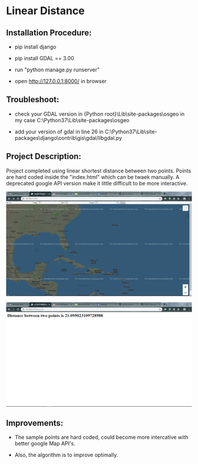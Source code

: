 # Linear Distance 

## Installation Procedure:

* pip install django

* pip install GDAL == 3.00

* run "python manage.py runserver"

* open http://127.0.0.1:8000/ in browser


## Troubleshoot:
* check your GDAL version in {Python root}\Lib\site-packages\osgeo in my case C:\Python37\Lib\site-packages\osgeo
 
* add your version of gdal in line 26 in C:\Python37\Lib\site-packages\django\contrib\gis\gdal/libgdal.py

## Project Description:
  Project completed using linear shortest distance between two points. Points are hard coded inside the "index.html" which can be twaek manually. A deprecated google API version make it little difficult to be more interactive.

![](image_1.png)

![](image_2.png)


## Improvements:
 * The sample points are hard coded, could become more intercative with better google Map API's.
 
 * Also, the algorithm is to improve optimally.
